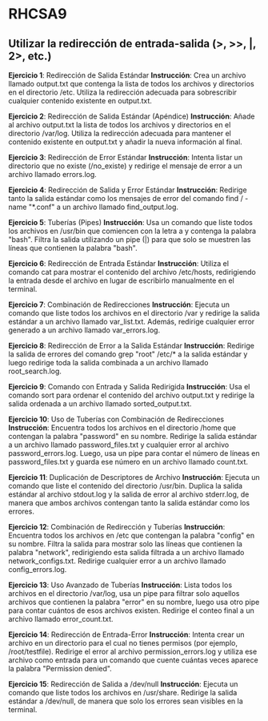 # RHCSA9

## Utilizar la redirección de entrada-salida (>, >>, |, 2>, etc.)
**Ejercicio 1**: Redirección de Salida Estándar
**Instrucción**: Crea un archivo llamado output.txt que contenga la lista de todos los archivos y directorios en el directorio /etc. Utiliza la redirección adecuada para sobrescribir cualquier contenido existente en output.txt.

**Ejercicio 2**: Redirección de Salida Estándar (Apéndice)
**Instrucción**: Añade al archivo output.txt la lista de todos los archivos y directorios en el directorio /var/log. Utiliza la redirección adecuada para mantener el contenido existente en output.txt y añadir la nueva información al final.

**Ejercicio 3**: Redirección de Error Estándar
**Instrucción**: Intenta listar un directorio que no existe (/no_existe) y redirige el mensaje de error a un archivo llamado errors.log.

**Ejercicio 4**: Redirección de Salida y Error Estándar
**Instrucción**: Redirige tanto la salida estándar como los mensajes de error del comando find / -name "*.conf" a un archivo llamado find_output.log.

**Ejercicio 5**: Tuberías (Pipes)
**Instrucción**: Usa un comando que liste todos los archivos en /usr/bin que comiencen con la letra a y contenga la palabra "bash". Filtra la salida utilizando un pipe (|) para que solo se muestren las líneas que contienen la palabra "bash".

**Ejercicio 6**: Redirección de Entrada Estándar
**Instrucción**: Utiliza el comando cat para mostrar el contenido del archivo /etc/hosts, redirigiendo la entrada desde el archivo en lugar de escribirlo manualmente en el terminal.

**Ejercicio 7**: Combinación de Redirecciones
**Instrucción**: Ejecuta un comando que liste todos los archivos en el directorio /var y redirige la salida estándar a un archivo llamado var_list.txt. Además, redirige cualquier error generado a un archivo llamado var_errors.log.

**Ejercicio 8**: Redirección de Error a la Salida Estándar
**Instrucción**: Redirige la salida de errores del comando grep "root" /etc/* a la salida estándar y luego redirige toda la salida combinada a un archivo llamado root_search.log.

**Ejercicio 9**: Comando con Entrada y Salida Redirigida
**Instrucción**: Usa el comando sort para ordenar el contenido del archivo output.txt y redirige la salida ordenada a un archivo llamado sorted_output.txt.

**Ejercicio 10**: Uso de Tuberías con Combinación de Redirecciones
**Instrucción**: Encuentra todos los archivos en el directorio /home que contengan la palabra "password" en su nombre. Redirige la salida estándar a un archivo llamado password_files.txt y cualquier error al archivo password_errors.log. Luego, usa un pipe para contar el número de líneas en password_files.txt y guarda ese número en un archivo llamado count.txt.

**Ejercicio 11**: Duplicación de Descriptores de Archivo
**Instrucción**: Ejecuta un comando que liste el contenido del directorio /usr/bin. Duplica la salida estándar al archivo stdout.log y la salida de error al archivo stderr.log, de manera que ambos archivos contengan tanto la salida estándar como los errores.

**Ejercicio 12**: Combinación de Redirección y Tuberías
**Instrucción**: Encuentra todos los archivos en /etc que contengan la palabra "config" en su nombre. Filtra la salida para mostrar solo las líneas que contienen la palabra "network", redirigiendo esta salida filtrada a un archivo llamado network_configs.txt. Redirige cualquier error a un archivo llamado config_errors.log.

**Ejercicio 13**: Uso Avanzado de Tuberías
**Instrucción**: Lista todos los archivos en el directorio /var/log, usa un pipe para filtrar solo aquellos archivos que contienen la palabra "error" en su nombre, luego usa otro pipe para contar cuántos de esos archivos existen. Redirige el conteo final a un archivo llamado error_count.txt.

**Ejercicio 14**: Redirección de Entrada-Error
**Instrucción**: Intenta crear un archivo en un directorio para el cual no tienes permisos (por ejemplo, /root/testfile). Redirige el error al archivo permission_errors.log y utiliza ese archivo como entrada para un comando que cuente cuántas veces aparece la palabra "Permission denied".

**Ejercicio 15**: Redirección de Salida a /dev/null
**Instrucción**: Ejecuta un comando que liste todos los archivos en /usr/share. Redirige la salida estándar a /dev/null, de manera que solo los errores sean visibles en la terminal.
